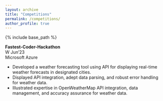 ```yaml
---
layout: archive
title: "Competitions"
permalink: /competitions/
author_profile: true
---
```


{% include base_path %}

<p><strong>Fastest-Coder-Hackathon</strong><br>
W Jun’23<br>
Microsoft Azure</p>
<ul>
  <li>Developed a weather forecasting tool using API for displaying real-time weather forecasts in designated cities.</li>
  <li>Displayed API integration, adept data parsing, and robust error handling for weather data.</li>
  <li>Illustrated expertise in OpenWeatherMap API integration, data management, and accuracy assurance for weather data.</li>
</ul>
